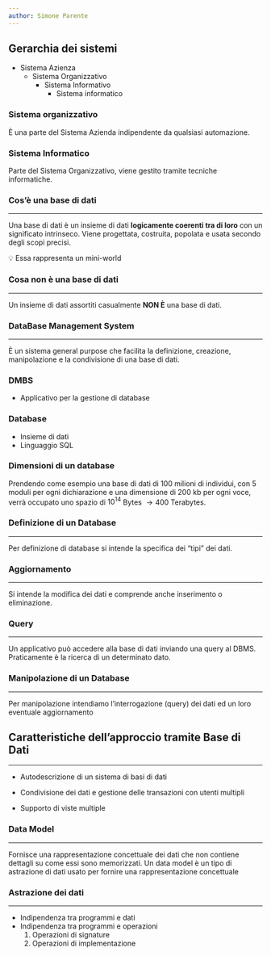 ```yaml
---
author: Simone Parente
---
```

## Gerarchia dei sistemi

- Sistema Azienza
    - Sistema Organizzativo
        - Sistema Informativo
            - Sistema informatico

### Sistema organizzativo

È una parte del Sistema Azienda indipendente da qualsiasi automazione.

### Sistema Informatico

Parte del Sistema Organizzativo, viene gestito tramite tecniche informatiche.

### Cos’è una base di dati

---

Una base di dati è un insieme di dati **logicamente coerenti tra di loro** con un significato intrinseco. Viene progettata, costruita, popolata e usata secondo degli scopi precisi.

<aside>
💡 Essa rappresenta un mini-world

</aside>

### Cosa non è una base di dati

---

Un insieme di dati assortiti casualmente **NON È** una base di dati.

### DataBase Management System

---

È un sistema general purpose che facilita la definizione, creazione, manipolazione e la condivisione di una base di dati.

### DMBS

- Applicativo per la gestione di database

### Database

- Insieme di dati
- Linguaggio SQL

### Dimensioni di un database

Prendendo come esempio una base di dati di 100 milioni di individui, con 5 moduli per ogni dichiarazione e una dimensione di 200 kb per ogni voce, verrà occupato uno spazio di $10^{14}$ Bytes $\rightarrow 400$ Terabytes.

### Definizione di un Database

---

Per definizione di database si intende la specifica dei “tipi” dei dati.

### Aggiornamento

---

Si intende la modifica dei dati e comprende anche inserimento o eliminazione.

### Query

---

Un applicativo può accedere alla base di dati inviando una query al DBMS. Praticamente è la ricerca di un determinato dato.

### Manipolazione di un Database

---

Per manipolazione intendiamo l’interrogazione (query) dei dati ed un loro eventuale aggiornamento

## Caratteristiche dell’approccio tramite Base di Dati

---

- Autodescrizione di un sistema di basi di dati
- Condivisione dei dati e gestione delle transazioni con utenti multipli

- Supporto di viste multiple

### Data Model

---

Fornisce una rappresentazione concettuale dei dati che non contiene dettagli su come essi sono memorizzati.
Un data model è un tipo di astrazione di dati usato per fornire una rappresentazione concettuale

### Astrazione dei dati

---

- Indipendenza tra programmi e dati
- Indipendenza tra programmi e operazioni
    1. Operazioni di signature
    2. Operazioni di implementazione